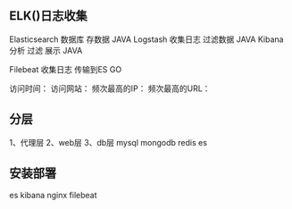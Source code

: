 ## ELK()日志收集
Elasticsearch  数据库  存数据       JAVA
Logstash    收集日志  过滤数据      JAVA
Kibana      分析  过滤 展示         JAVA

Filebeat  收集日志  传输到ES        GO


访问时间：
访问网站：
频次最高的IP：
频次最高的URL：

## 分层
1、代理层
2、web层
3、db层   mysql  mongodb   redis  es

## 安装部署
es
kibana
nginx
filebeat
